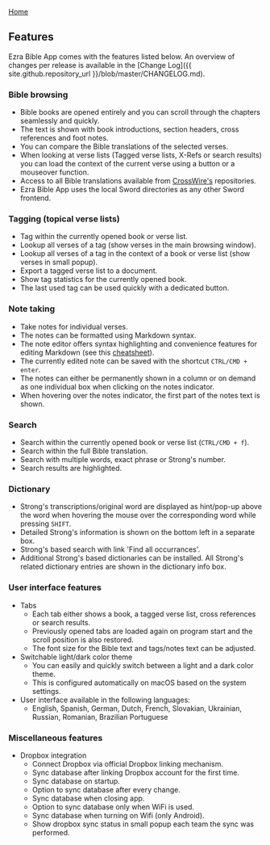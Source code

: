 <p id="navigation">
  <a href="https://ezrabibleapp.net">Home</a>
</p>

## Features

Ezra Bible App comes with the features listed below. An overview of changes per release is available in the [Change Log]({{ site.github.repository_url }}/blob/master/CHANGELOG.md). 

### Bible browsing

  * Bible books are opened entirely and you can scroll through the chapters seamlessly and quickly.
  * The text is shown with book introductions, section headers, cross references and foot notes.
  * You can compare the Bible translations of the selected verses.
  * When looking at verse lists (Tagged verse lists, X-Refs or search results) you can load the context of the current verse using a button or a mouseover function.
  * Access to all Bible translations available from [CrossWire's](http://www.crosswire.org) repositories.
  * Ezra Bible App uses the local Sword directories as any other Sword frontend.

### Tagging (topical verse lists)

  * Tag within the currently opened book or verse list.
  * Lookup all verses of a tag (show verses in the main browsing window).
  * Lookup all verses of a tag in the context of a book or verse list (show verses in small popup).
  * Export a tagged verse list to a document.
  * Show tag statistics for the currently opened book.
  * The last used tag can be used quickly with a dedicated button.

### Note taking

  * Take notes for individual verses.
  * The notes can be formatted using Markdown syntax.
  * The note editor offers syntax highlighting and convenience features for editing Markdown
  (see this [cheatsheet](https://github.com/adam-p/markdown-here/wiki/Markdown-Cheatsheet)).
  * The currently edited note can be saved with the shortcut `CTRL/CMD + enter`.
  * The notes can either be permanently shown in a column or on demand as one individual box when clicking on the notes indicator.
  * When hovering over the notes indicator, the first part of the notes text is shown.

### Search

  * Search within the currently opened book or verse list (`CTRL/CMD + f`).
  * Search within the full Bible translation.
  * Search with multiple words, exact phrase or Strong's number.
  * Search results are highlighted.

### Dictionary

  - Strong's transcriptions/original word are displayed as hint/pop-up above the word when hovering the mouse over the corresponding word while pressing `SHIFT`.
  - Detailed Strong's information is shown on the bottom left in a separate box.
  - Strong's based search with link 'Find all occurrances'.
  - Additional Strong's based dictionaries can be installed. All Strong's related dictionary entries are shown in the dictionary info box.

### User interface features

* Tabs
  * Each tab either shows a book, a tagged verse list, cross references or search results.
  * Previously opened tabs are loaded again on program start and the scroll position is also restored.
  * The font size for the Bible text and tags/notes text can be adjusted. 
* Switchable light/dark color theme
  * You can easily and quickly switch between a light and a dark color theme.
  * This is configured automatically on macOS based on the system settings.
* User interface available in the following languages:
  * English, Spanish, German, Dutch, French, Slovakian, Ukrainian, Russian, Romanian, Brazilian Portuguese

### Miscellaneous features

* Dropbox integration
  * Connect Dropbox via official Dropbox linking mechanism.
  * Sync database after linking Dropbox account for the first time.
  * Sync database on startup.
  * Option to sync database after every change.
  * Sync database when closing app.
  * Option to sync database only when WiFi is used.
  * Sync database when turning on Wifi (only Android).
  * Show dropbox sync status in small popup each team the sync was performed.